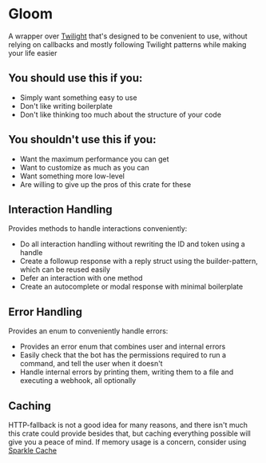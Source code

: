 # Gloom

A wrapper over [Twilight](https://github.com/twilight-rs/twilight) that's designed to be convenient to use, without
relying on callbacks and mostly following Twilight patterns while making your life easier

## You should use this if you:

- Simply want something easy to use
- Don't like writing boilerplate
- Don't like thinking too much about the structure of your code

## You shouldn't use this if you:

- Want the maximum performance you can get
- Want to customize as much as you can
- Want something more low-level
- Are willing to give up the pros of this crate for these

## Interaction Handling

Provides methods to handle interactions conveniently:

- Do all interaction handling without rewriting the ID and token using a handle
- Create a followup response with a reply struct using the builder-pattern, which can be reused easily
- Defer an interaction with one method
- Create an autocomplete or modal response with minimal boilerplate

## Error Handling

Provides an enum to conveniently handle errors:

- Provides an error enum that combines user and internal errors
- Easily check that the bot has the permissions required to run a command, and tell the user when it doesn't
- Handle internal errors by printing them, writing them to a file and executing a webhook, all optionally

## Caching

HTTP-fallback is not a good idea for many reasons, and there isn't much this crate could provide besides that, but
caching everything possible will give you a peace of mind. If memory usage is a concern, consider
using [Sparkle Cache](https://github.com/laralove143/sparkle-cache)
